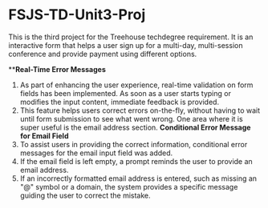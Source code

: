 # FSJS-TD-Unit3-Proj
 This is the third project for the Treehouse techdegree requirement. It is an interactive form that helps a user sign up for a multi-day, multi-session conference and provide payment using different options.

****Real-Time Error Messages**
1. As part of enhancing the user experience, real-time validation on form fields has been implemented. As soon as a user starts typing or modifies the input content, immediate feedback is provided.
2. This feature helps users correct errors on-the-fly, without having to wait until form submission to see what went wrong. One area where it is super useful is the email address section.
**Conditional Error Message for Email Field**
1. To assist users in providing the correct information, conditional error messages for the email input field was added.
2. If the email field is left empty, a prompt reminds the user to provide an email address.
3. If an incorrectly formatted email address is entered, such as missing an "@" symbol or a domain, the system provides a specific message guiding the user to correct the mistake.
